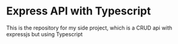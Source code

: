 # Express API with Typescript

This is the repository for my side project, which is a CRUD api with expressjs but using Typescript

